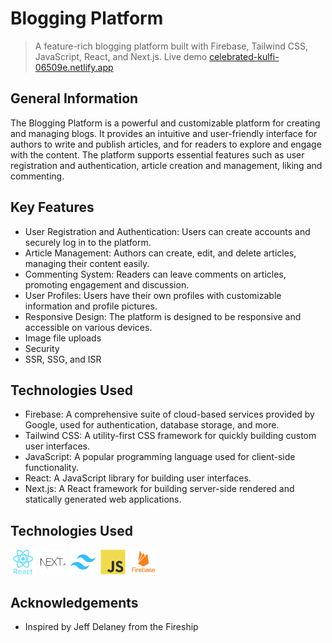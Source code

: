 # Blogging Platform

> A feature-rich blogging platform built with Firebase, Tailwind CSS, JavaScript, React, and Next.js.
> Live demo [celebrated-kulfi-06509e.netlify.app](https://celebrated-kulfi-06509e.netlify.app/)

## General Information

The Blogging Platform is a powerful and customizable platform for creating and managing blogs. It provides an intuitive and user-friendly interface for authors to write and publish articles, and for readers to explore and engage with the content. The platform supports essential features such as user registration and authentication, article creation and management, liking and commenting.

## Key Features

- User Registration and Authentication: Users can create accounts and securely log in to the platform.
- Article Management: Authors can create, edit, and delete articles, managing their content easily.
- Commenting System: Readers can leave comments on articles, promoting engagement and discussion.
- User Profiles: Users have their own profiles with customizable information and profile pictures.
- Responsive Design: The platform is designed to be responsive and accessible on various devices.
- Image file uploads
- Security
- SSR, SSG, and ISR

## Technologies Used

- Firebase: A comprehensive suite of cloud-based services provided by Google, used for authentication, database storage, and more.
- Tailwind CSS: A utility-first CSS framework for quickly building custom user interfaces.
- JavaScript: A popular programming language used for client-side functionality.
- React: A JavaScript library for building user interfaces.
- Next.js: A React framework for building server-side rendered and statically generated web applications.

## Technologies Used

<div>
  <img src="https://github.com/devicons/devicon/blob/master/icons/react/react-original-wordmark.svg" title="React" alt="React" width="40" height="40"/>&nbsp;
  <img src="https://github.com/devicons/devicon/blob/master/icons/nextjs/nextjs-original-wordmark.svg" title="NextJs" alt="NextJs" width="40" height="40"/>&nbsp;
  <img src="https://github.com/devicons/devicon/blob/master/icons/tailwindcss/tailwindcss-plain.svg"  title="TailwindCSS" alt="TailwindCSS" width="40" height="40"/>&nbsp;
  <img src="https://github.com/devicons/devicon/blob/master/icons/javascript/javascript-original.svg" title="JavaScript" alt="JavaScript" width="40" height="40"/>&nbsp;
  <img src="https://github.com/devicons/devicon/blob/master/icons/firebase/firebase-plain-wordmark.svg" title="Firebase" alt="Firebase" width="40" height="40"/>&nbsp;
</div>

## Acknowledgements

- Inspired by Jeff Delaney from the Fireship
